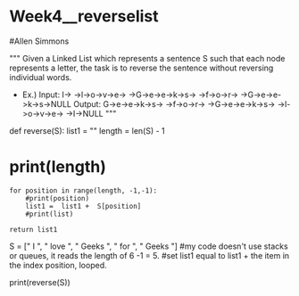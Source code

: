 # Week4__reverselist
#Allen Simmons

"""
Given a Linked List which represents a sentence S such that each node
represents a letter, the task is to reverse the sentence without reversing
individual words.
  - Ex.)
  Input:  I-> ->l->o->v->e-> ->G->e->e->k->s-> ->f->o->r-> ->G->e->e->k->s->NULL
  Output: G->e->e->k->s-> ->f->o->r-> ->G->e->e->k->s-> ->l->o->v->e-> ->I->NULL
"""

def reverse(S):
    list1 = ""
    length = len(S) - 1
   # print(length)
    for position in range(length, -1,-1):
        #print(position)
        list1 =  list1 +  S[position]
        #print(list)

    return list1

S = [" I ", " love ", " Geeks ", " for ", " Geeks "]
#my code doesn't use stacks or queues, it reads the length of 6 -1 = 5.
#set list1 equal to list1 + the item in the index position, looped.

print(reverse(S))
